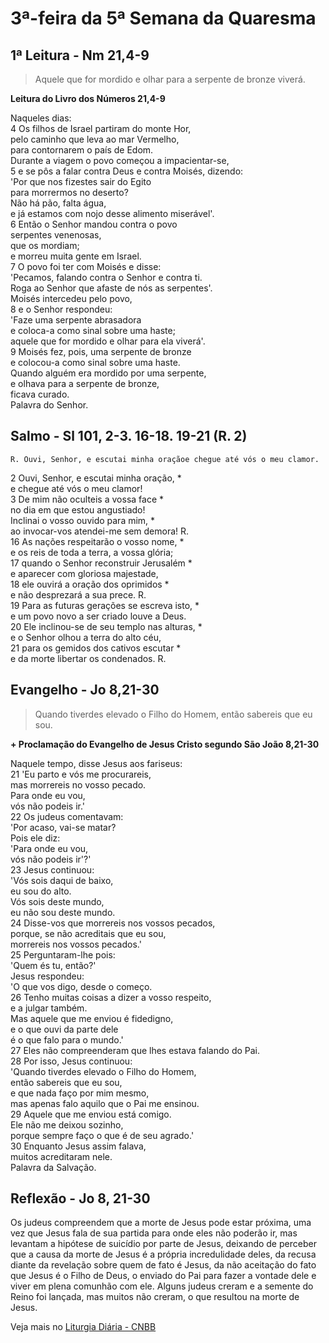 # 3ª-feira da 5ª Semana da Quaresma

## 1ª Leitura - Nm 21,4-9

> Aquele que for mordido e olhar para a serpente de bronze viverá.

**Leitura do Livro dos Números 21,4-9**

Naqueles dias:    
4 Os filhos de Israel partiram do monte Hor,   
 pelo caminho que leva ao mar Vermelho,   
 para contornarem o país de Edom.   
 Durante a viagem o povo começou a impacientar-se,    
5 e se pôs a falar contra Deus e contra Moisés, dizendo:    
 'Por que nos fizestes sair do Egito   
 para morrermos no deserto?   
 Não há pão, falta água,   
 e já estamos com nojo desse alimento miserável'.    
6 Então o Senhor mandou contra o povo   
 serpentes venenosas,   
 que os mordiam;   
 e morreu muita gente em Israel.    
7 O povo foi ter com Moisés e disse:   
 'Pecamos, falando contra o Senhor e contra ti.   
 Roga ao Senhor que afaste de nós as serpentes'.   
 Moisés intercedeu pelo povo,    
8 e o Senhor respondeu:   
 'Faze uma serpente abrasadora   
 e coloca-a como sinal sobre uma haste;   
 aquele que for mordido e olhar para ela viverá'.    
9 Moisés fez, pois, uma serpente de bronze   
 e colocou-a como sinal sobre uma haste.   
 Quando alguém era mordido por uma serpente,   
 e olhava para a serpente de bronze,   
 ficava curado.   
 Palavra do Senhor.

## Salmo - Sl 101, 2-3. 16-18. 19-21 (R. 2)

`R. Ouvi, Senhor, e escutai minha oraçãoe chegue até vós o meu clamor.`

2 Ouvi, Senhor, e escutai minha oração, *   
 e chegue até vós o meu clamor!    
3 De mim não oculteis a vossa face *   
 no dia em que estou angustiado!   
 Inclinai o vosso ouvido para mim, *   
 ao invocar-vos atendei-me sem demora! R.    
16 As nações respeitarão o vosso nome, *   
 e os reis de toda a terra, a vossa glória;    
17 quando o Senhor reconstruir Jerusalém *   
 e aparecer com gloriosa majestade,     
18 ele ouvirá a oração dos oprimidos *   
 e não desprezará a sua prece. R.    
19 Para as futuras gerações se escreva isto, *   
 e um povo novo a ser criado louve a Deus.    
20 Ele inclinou-se de seu templo nas alturas, *   
 e o Senhor olhou a terra do alto céu,    
21 para os gemidos dos cativos escutar *   
 e da morte libertar os condenados. R.

## Evangelho - Jo 8,21-30

> Quando tiverdes elevado o Filho do Homem, então sabereis que eu sou.

**+ Proclamação do Evangelho de Jesus Cristo segundo São João 8,21-30**

Naquele tempo, disse Jesus aos fariseus:    
21 'Eu parto e vós me procurareis,   
 mas morrereis no vosso pecado.   
 Para onde eu vou,   
 vós não podeis ir.'    
22 Os judeus comentavam:   
 'Por acaso, vai-se matar?   
 Pois ele diz:   
 'Para onde eu vou,   
 vós não podeis ir'?'    
23 Jesus continuou:   
 'Vós sois daqui de baixo,   
 eu sou do alto.   
 Vós sois deste mundo,   
 eu não sou deste mundo.    
24 Disse-vos que morrereis nos vossos pecados,   
 porque, se não acreditais que eu sou,   
 morrereis nos vossos pecados.'    
25 Perguntaram-lhe pois:   
 'Quem és tu, então?'   
 Jesus respondeu:   
 'O que vos digo, desde o começo.    
26 Tenho muitas coisas a dizer a vosso respeito,   
 e a julgar também.   
 Mas aquele que me enviou é fidedigno,   
 e o que ouvi da parte dele   
 é o que falo para o mundo.'    
27 Eles não compreenderam que lhes estava falando do Pai.    
28 Por isso, Jesus continuou:   
 'Quando tiverdes elevado o Filho do Homem,   
 então sabereis que eu sou,   
 e que nada faço por mim mesmo,   
 mas apenas falo aquilo que o Pai me ensinou.    
29 Aquele que me enviou está comigo.   
 Ele não me deixou sozinho,   
 porque sempre faço o que é de seu agrado.'    
30 Enquanto Jesus assim falava,   
 muitos acreditaram nele.   
 Palavra da Salvação.

## Reflexão - Jo 8, 21-30

Os judeus compreendem que a morte de Jesus pode estar próxima, uma vez que Jesus fala de sua partida para onde eles não poderão ir, mas levantam a hipótese de suicídio por parte de Jesus, deixando de perceber que a causa da morte de Jesus é a própria incredulidade deles, da recusa diante da revelação sobre quem de fato é Jesus, da não aceitação do fato que Jesus é o Filho de Deus, o enviado do Pai para fazer a vontade dele e viver em plena comunhão com ele. Alguns judeus creram e a semente do Reino foi lançada, mas muitos não creram, o que resultou na morte de Jesus.

Veja mais no [Liturgia Diária - CNBB](http://liturgiadiaria.cnbb.org.br/app/user/user/UserView.php?ano=2017&mes=4&dia=4)